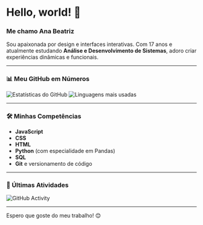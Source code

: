 # Hello, world! 👋 

### Me chamo Ana Beatriz
Sou apaixonada por design e interfaces interativas. Com 17 anos e atualmente estudando **Análise e Desenvolvimento de Sistemas**, adoro criar experiências dinâmicas e funcionais.

---

### 📊 Meu GitHub em Números
<!-- Widgets de Estatísticas do GitHub -->
![Estatísticas do GitHub](https://github-readme-stats.vercel.app/api?username=anafranciscatto&show_icons=true&theme=radical)
![Linguagens mais usadas](https://github-readme-stats.vercel.app/api/top-langs/?username=anafranciscatto&layout=compact&theme=radical)

---

### 🛠️ Minhas Competências
- **JavaScript**
- **CSS**
- **HTML**
- **Python** (com especialidade em Pandas)
- **SQL**
- **Git** e versionamento de código

---

### 🔄 Últimas Atividades
<!-- Widget para mostrar atividades recentes do GitHub -->
![GitHub Activity](https://activity-graph.herokuapp.com/graph?username=anafranciscatto&theme=radical)

---

Espero que goste do meu trabalho! 😊
